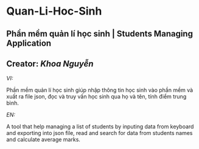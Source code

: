# Quan-Li-Hoc-Sinh
## **Phần mềm quản lí học sinh | Students Managing Application**
## **Creator:** *Khoa Nguyễn*

*VI:*

Phần mềm quản lí học sinh giúp nhập thông tin học sinh vào phần mềm và xuất ra file json, đọc và truy vấn học sinh qua họ và tên, tính điểm trung bình.

*EN:*

A tool that help managing a list of students by inputing data from keyboard and exporting into json file, read and search for data from students names and calculate average marks.

